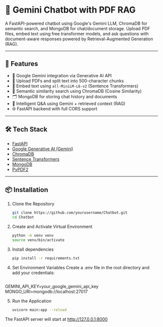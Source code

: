 # 🤖 Gemini Chatbot with PDF RAG

A FastAPI-powered chatbot using Google's Gemini LLM, ChromaDB for semantic search, and MongoDB for chat/document storage. Upload PDF files, embed text using free transformer models, and ask questions with document-aware responses powered by Retrieval-Augmented Generation (RAG).

---

## 🚀 Features

- 🔐 Google Gemini integration via Generative AI API
- 📄 Upload PDFs and split text into 500-character chunks
- 🧠 Embed text using `all-MiniLM-L6-v2` (Sentence Transformers)
- 🔎 Semantic similarity search using ChromaDB (Cosine Similarity)
- 🗂️ MongoDB for storing chat history and documents
- 💬 Intelligent Q&A using Gemini + retrieved context (RAG)
- 🌐 FastAPI backend with full CORS support

---

## 🛠️ Tech Stack

- [FastAPI](https://fastapi.tiangolo.com/)
- [Google Generative AI (Gemini)](https://ai.google.dev/)
- [ChromaDB](https://docs.trychroma.com/)
- [Sentence Transformers](https://www.sbert.net/)
- [MongoDB](https://www.mongodb.com/)
- [PyPDF2](https://pypi.org/project/PyPDF2/)

---

## 📦 Installation

1. Clone the Repository
   ```bash
   git clone https://github.com/yourusername/Chatbot.git
   cd Chatbot


2. Create and Activate Virtual Environment
   ```bash
   python -m venv venv
   source venv/bin/activate

3. Install dependencies
   ```bash
   pip install -r requirements.txt
   
4. Set Environment Variables
  Create a .env file in the root directory and add your credentials:
   ```bash
  GEMINI_API_KEY=your_google_gemini_api_key
  MONGO_URI=mongodb://localhost:27017

5. Run the Application
   ```bash
   uvicorn main:app --reload
   
The FastAPI server will start at http://127.0.0.1:8000
